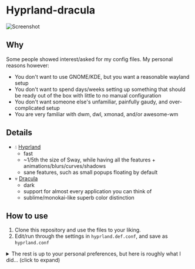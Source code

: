 # Hyprland-dracula

![Screenshot](https://raw.githubusercontent.com/dracula/hyprland/main/screenshot.png)

## Why

Some people showed interest/asked for my config files. My personal reasons however:

- You don't want to use GNOME/KDE, but you want a reasonable wayland setup
- You don't want to spend days/weeks setting up something that should be ready out of the box with little to no manual configuration
- You don't want someone else's unfamiliar, painfully gaudy, and over-complicated setup
- You are very familiar with dwm, dwl, xmonad, and/or awesome-wm

## Details

- 💧️ [Hyprland](https://github.com/hyprwm/Hyprland)
  - fast
  - ~1/5th the size of Sway, while having all the features + animations/blurs/curves/shadows
  - sane features, such as small popups floating by default
- 💀️ [Dracula](https://github.com/dracula/dracula-theme/tree/master/themes)
  - dark
  - support for almost every application you can think of
  - sublime/monokai-like superb color distinction

## How to use

1. Clone this repository and use the files to your liking.
2. Edit/run through the settings in `hyprland.def.conf`, and save as `hyprland.conf`

<details>
<summary>The rest is up to your personal preferences, but here is roughly what I did... (click to expand)</summary>

---

- **base install**: [Arch Linux Full-Disk Encryption Installation Guide](https://gist.github.com/huntrar/e42aee630bee3295b2c671d098c81268) with linux-hardened kernel
- **post install**: [a blog post](https://www.fosskers.ca/en/blog/wayland) helped me figure out which packages/configurations I was missing
  - take a look at `.profile` in this repository as well
- **flatpak settings**: hardened and sane defaults
  ```bash
  flatpak override --noshare=network \ # whitelist network access for specific packages only when needed
  --nosocket=x11 --nosocket=fallback-x11 --socket=wayland \ # force wayland, whitelist x11 only when needed (krita, lutris)
  --filesystem=~/.themes:ro --filesystem=~/.icons:ro --filesystem=xdg-config/fontconfig:ro \ # themes in these folders for flatpaks
  --filesystem=xdg-run/pipewire-0:ro --filesystem=xdg-config/Kvantum:ro \ # pipewire->pulseaudio setup, Qt style theme, respectively
  --user # to run without root
  ```
  - I suggest using lutris flatpak for sandboxed windows/wine applications (very cool)
  - [more info on fontconfig](https://wiki.archlinux.org/title/Font_configuration#Set_default_or_fallback_fonts)
- **xdg-user-dirs**: shorthand defaults in this repo's `.config/user-dirs.dirs`, good for terminal, faster to read/recognize
- **cli tools**: tools such as ls and grep are outdated. See [modern-unix](https://github.com/ibraheemdev/modern-unix) for arguably superior variants.
  - other: [gnome keyring setup](https://rtfm.co.ua/en/linux-gnome-keyring-setup-as-freedesktop-secretservice/) | [lokinet+dnscrypt-proxy](https://i2p.rocks/blog/lokinet-with-dnscrypt-proxy.html)

### theme specifics:

- **cursor**: [reisen](https://www.opendesktop.org/u/muha0644) animated touhou cursors ported to linux
- **wallpaper**: [pixiv](https://www.pixiv.net/en/users/2750946) straight from the artists
- **icon theme**: [obsidian](https://www.opendesktop.org/p/1169579/) is one of the most full-featured icon packs that do not look infantile like papirus.
- **font**: `noto-fonts`, `noto-fonts-cjk`, `noto-fonts-emoji` (Noto Sans Regular 10)
  - hinting: `none`
  - antialiasing: `rgba`
- **terminal font**: `iosevka`, [iosevka-cjk](https://github.com/be5invis/Sarasa-Gothic), [iosevka-nerd](https://github.com/ryanoasis/nerd-fonts/tree/master/patched-fonts/Iosevka) (Iosevka:size=12)
  - emacs config.el: `(setq doom-font (font-spec :family "iosevka" :size 14))`
  
### applications:

- editing
  - **big editor**: doom emacs (config.el: `(setq doom-theme 'doom-dracula)`)
  - **little editor**: vis
- theming
  - configure **gtk**: nwg-look [theme](https://github.com/dracula/gtk)
  - configure **qt**: kvantum & qt5ct/qt6ct [theme](https://github.com/dracula/gtk/tree/master/kde)
  - configure **mime**: selectdefaultapplication
- terminal
  - **terminal**: foot [theme](https://github.com/dracula/foot)
  - **launcher**: fuzzel [theme](https://github.com/dracula/fuzzel)
  - **task manager**: btop, nvtop (theme in btop settings)
  - **system info**: fastfetch
- wlroots
  - **swaylock** [theme](https://github.com/dracula/swaylock)
  - **waybar** [theme](https://github.com/dracula/waybar)
- other
  - **email client**: aerc
  - **file manager**: [nnn](https://github.com/jarun/nnn)
  - **image viewer**: imv (imv-dir), chafa (terminal)
</details>

